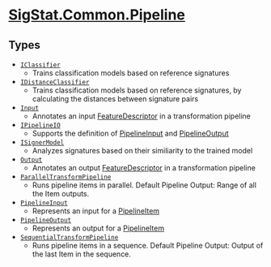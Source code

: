 # [SigStat.Common.Pipeline](./README.md)

## Types

- [`IClassifier`](./IClassifier.md)
	- Trains classification models based on reference signatures
- [`IDistanceClassifier`](./IDistanceClassifier.md)
	- Trains classification models based on reference signatures, by calculating the distances between signature pairs
- [`Input`](./Input.md)
	- Annotates an input [FeatureDescriptor](https://github.com/hargitomi97/sigstat/blob/master/docs/md/SigStat/Common/FeatureDescriptor.md) in a transformation pipeline
- [`IPipelineIO`](./IPipelineIO.md)
	- Supports the definition of [PipelineInput](https://github.com/hargitomi97/sigstat/blob/master/docs/md/SigStat/Common/Pipeline/PipelineInput.md) and [PipelineOutput](https://github.com/hargitomi97/sigstat/blob/master/docs/md/SigStat/Common/Pipeline/PipelineOutput.md)
- [`ISignerModel`](./ISignerModel.md)
	- Analyzes signatures based on their similiarity to the trained model
- [`Output`](./Output.md)
	- Annotates an output [FeatureDescriptor](https://github.com/hargitomi97/sigstat/blob/master/docs/md/SigStat/Common/FeatureDescriptor.md) in a transformation pipeline
- [`ParallelTransformPipeline`](./ParallelTransformPipeline.md)
	- Runs pipeline items in parallel.    Default Pipeline Output: Range of all the Item outputs.
- [`PipelineInput`](./PipelineInput.md)
	- Represents an input for a [PipelineItem](https://github.com/hargitomi97/sigstat/blob/master/docs/md/.md)
- [`PipelineOutput`](./PipelineOutput.md)
	- Represents an output for a [PipelineItem](https://github.com/hargitomi97/sigstat/blob/master/docs/md/.md)
- [`SequentialTransformPipeline`](./SequentialTransformPipeline.md)
	- Runs pipeline items in a sequence.    Default Pipeline Output: Output of the last Item in the sequence.

